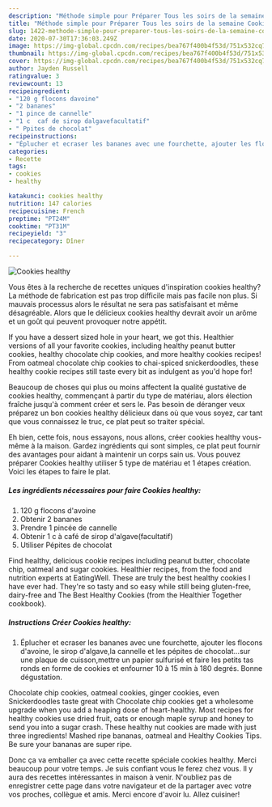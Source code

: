 ```yaml
---
description: "Méthode simple pour Préparer Tous les soirs de la semaine Cookies healthy"
title: "Méthode simple pour Préparer Tous les soirs de la semaine Cookies healthy"
slug: 1422-methode-simple-pour-preparer-tous-les-soirs-de-la-semaine-cookies-healthy
date: 2020-07-30T17:36:03.249Z
image: https://img-global.cpcdn.com/recipes/bea767f400b4f53d/751x532cq70/cookies-healthy-photo-principale-de-la-recette.jpg
thumbnail: https://img-global.cpcdn.com/recipes/bea767f400b4f53d/751x532cq70/cookies-healthy-photo-principale-de-la-recette.jpg
cover: https://img-global.cpcdn.com/recipes/bea767f400b4f53d/751x532cq70/cookies-healthy-photo-principale-de-la-recette.jpg
author: Jayden Russell
ratingvalue: 3
reviewcount: 13
recipeingredient:
- "120 g flocons davoine"
- "2 bananes"
- "1 pince de cannelle"
- "1 c  caf de sirop dalgavefacultatif"
- " Ppites de chocolat"
recipeinstructions:
- "Éplucher et ecraser les bananes avec une fourchette, ajouter les flocons d&#39;avoine, le sirop d&#39;algave,la cannelle et les pépites de chocolat...sur une plaque de cuisson,mettre un papier sulfurisé et faire les petits tas ronds en forme de cookies et enfourner 10 à 15 min à 180 degrés. Bonne dégustation."
categories:
- Recette
tags:
- cookies
- healthy

katakunci: cookies healthy 
nutrition: 147 calories
recipecuisine: French
preptime: "PT24M"
cooktime: "PT31M"
recipeyield: "3"
recipecategory: Dîner

---
```



![Cookies healthy](https://img-global.cpcdn.com/recipes/bea767f400b4f53d/751x532cq70/cookies-healthy-photo-principale-de-la-recette.jpg)

Vous êtes à la recherche de recettes uniques d'inspiration cookies healthy? La méthode de fabrication est pas trop difficile mais pas facile non plus. Si mauvais processus alors le résultat ne sera pas satisfaisant et même désagréable. Alors que le délicieux cookies healthy devrait avoir un arôme et un goût qui peuvent provoquer notre appétit.

If you have a dessert sized hole in your heart, we got this. Healthier versions of all your favorite cookies, including healthy peanut butter cookies, healthy chocolate chip cookies, and more healthy cookies recipes! From oatmeal chocolate chip cookies to chai-spiced snickerdoodles, these healthy cookie recipes still taste every bit as indulgent as you&#39;d hope for!

Beaucoup de choses qui plus ou moins affectent la qualité gustative de cookies healthy, commençant à partir du type de matériau, alors élection fraîche jusqu'à comment créer et sers le. Pas besoin de déranger veux préparez un bon cookies healthy délicieux dans où que vous soyez, car tant que vous connaissez le truc, ce plat peut so traiter spécial.


Eh bien, cette fois, nous essayons, nous allons, créer cookies healthy vous-même à la maison. Gardez ingrédients qui sont simples, ce plat peut fournir des avantages pour aidant à maintenir un corps sain us. Vous pouvez préparer Cookies healthy utiliser 5 type de matériau et 1 étapes création. Voici les étapes to faire le plat.

<!--inarticleads1-->

##### Les ingrédients nécessaires pour faire Cookies healthy:

1.  120 g flocons d&#39;avoine
1. Obtenir 2 bananes
1. Prendre 1 pincée de cannelle
1. Obtenir 1 c à café de sirop d&#39;algave(facultatif)
1. Utiliser  Pépites de chocolat


Find healthy, delicious cookie recipes including peanut butter, chocolate chip, oatmeal and sugar cookies. Healthier recipes, from the food and nutrition experts at EatingWell. These are truly the best healthy cookies I have ever had. They&#39;re so tasty and so easy while still being gluten-free, dairy-free and The Best Healthy Cookies (from the Healthier Together cookbook). 

<!--inarticleads2-->

##### Instructions Créer Cookies healthy:

1. Éplucher et ecraser les bananes avec une fourchette, ajouter les flocons d&#39;avoine, le sirop d&#39;algave,la cannelle et les pépites de chocolat...sur une plaque de cuisson,mettre un papier sulfurisé et faire les petits tas ronds en forme de cookies et enfourner 10 à 15 min à 180 degrés. Bonne dégustation.


Chocolate chip cookies, oatmeal cookies, ginger cookies, even Snickerdoodles taste great with Chocolate chip cookies get a wholesome upgrade when you add a heaping dose of heart-healthy. Most recipes for healthy cookies use dried fruit, oats or enough maple syrup and honey to send you into a sugar crash. These healthy nut cookies are made with just three ingredients! Mashed ripe bananas, oatmeal and Healthy Cookies Tips. Be sure your bananas are super ripe. 


Donc ça va emballer ça avec cette recette spéciale cookies healthy. Merci beaucoup pour votre temps. Je suis confiant vous le ferez chez vous. Il y aura des recettes  intéressantes in maison à venir. N'oubliez pas de enregistrer cette page dans votre navigateur et de la partager avec votre vos proches, collègue et amis. Merci encore d'avoir lu. Allez cuisiner!
